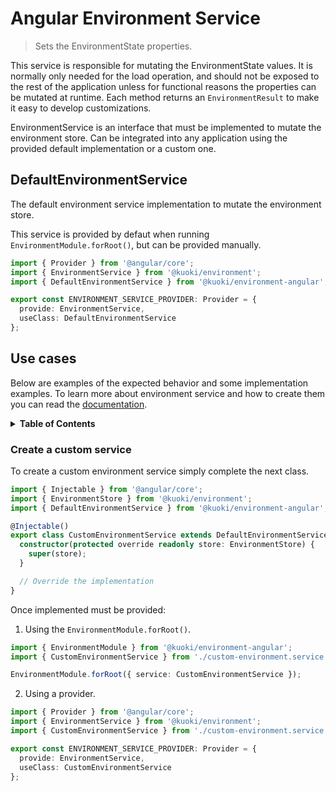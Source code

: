 # Angular Environment Service

> Sets the EnvironmentState properties.

This service is responsible for mutating the EnvironmentState values. It is normally only needed for the load operation, and should not be exposed to the rest of the application unless for functional reasons the properties can be mutated at runtime. Each method returns an `EnvironmentResult` to make it easy to develop customizations.

EnvironmentService is an interface that must be implemented to mutate the environment store. Can be integrated into any application using the provided default implementation or a custom one.

## DefaultEnvironmentService

The default environment service implementation to mutate the environment store.

This service is provided by defaut when running `EnvironmentModule.forRoot()`, but can be provided manually.

```ts
import { Provider } from '@angular/core';
import { EnvironmentService } from '@kuoki/environment';
import { DefaultEnvironmentService } from '@kuoki/environment-angular';

export const ENVIRONMENT_SERVICE_PROVIDER: Provider = {
  provide: EnvironmentService,
  useClass: DefaultEnvironmentService
};
```

## Use cases

Below are examples of the expected behavior and some implementation examples. To learn more about environment service and how to create them you can read the [documentation](https://ricardojbarrios.github.io/kuoki/environment/modules/EnvironmentService.html).

<details>
  <summary><strong>Table of Contents</strong></summary>
  <ol>
    <li><a href="#create-a-custom-service">Create a custom service</a></li>
  </ol>
</details>

### Create a custom service

To create a custom environment service simply complete the next class.

```ts
import { Injectable } from '@angular/core';
import { EnvironmentStore } from '@kuoki/environment';
import { DefaultEnvironmentService } from '@kuoki/environment-angular';

@Injectable()
export class CustomEnvironmentService extends DefaultEnvironmentService {
  constructor(protected override readonly store: EnvironmentStore) {
    super(store);
  }

  // Override the implementation
}
```

Once implemented must be provided:

1. Using the `EnvironmentModule.forRoot()`.

```ts
import { EnvironmentModule } from '@kuoki/environment-angular';
import { CustomEnvironmentService } from './custom-environment.service.ts';

EnvironmentModule.forRoot({ service: CustomEnvironmentService });
```

2. Using a provider.

```ts
import { Provider } from '@angular/core';
import { EnvironmentService } from '@kuoki/environment';
import { CustomEnvironmentService } from './custom-environment.service.ts';

export const ENVIRONMENT_SERVICE_PROVIDER: Provider = {
  provide: EnvironmentService,
  useClass: CustomEnvironmentService
};
```
